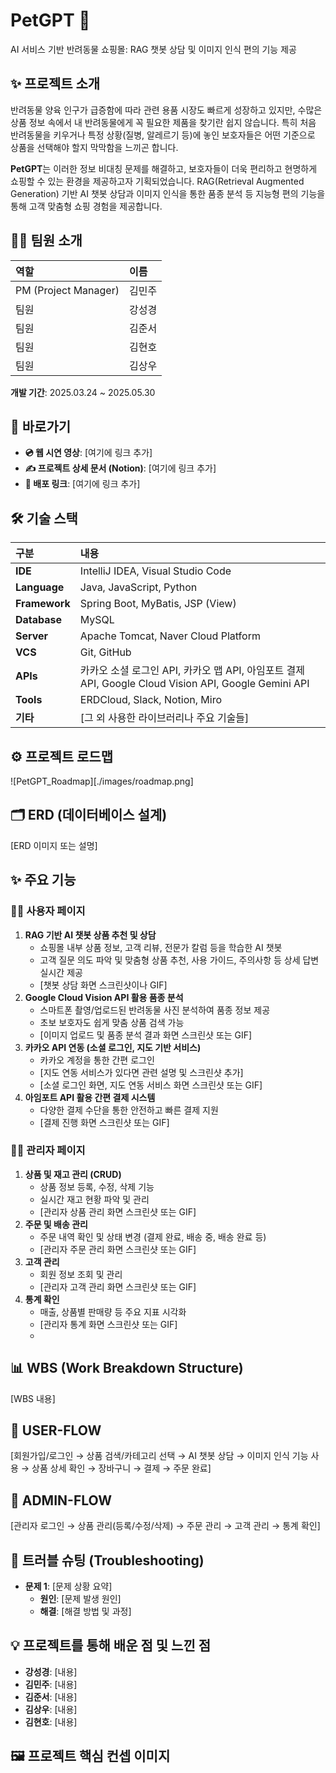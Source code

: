# **PetGPT 🚀**

AI 서비스 기반 반려동물 쇼핑몰: RAG 챗봇 상담 및 이미지 인식 편의 기능 제공

## **✨ 프로젝트 소개**

반려동물 양육 인구가 급증함에 따라 관련 용품 시장도 빠르게 성장하고 있지만, 수많은 상품 정보 속에서 내 반려동물에게 꼭 필요한 제품을 찾기란 쉽지 않습니다. 특히 처음 반려동물을 키우거나 특정 상황(질병, 알레르기 등)에 놓인 보호자들은 어떤 기준으로 상품을 선택해야 할지 막막함을 느끼곤 합니다.

**PetGPT**는 이러한 정보 비대칭 문제를 해결하고, 보호자들이 더욱 편리하고 현명하게 쇼핑할 수 있는 환경을 제공하고자 기획되었습니다. RAG(Retrieval Augmented Generation) 기반 AI 챗봇 상담과 이미지 인식을 통한 품종 분석 등 지능형 편의 기능을 통해 고객 맞춤형 쇼핑 경험을 제공합니다.

## **🧑‍💻 팀원 소개**

| 역할                 | 이름   |
| :------------------- | :----- |
| PM (Project Manager) | 김민주 |
| 팀원                 | 강성경 |
| 팀원                 | 김준서 |
| 팀원                 | 김현호 |
| 팀원                 | 김상우 |

**개발 기간**: 2025.03.24 \~ 2025.05.30

## **🔗 바로가기**

- **💿 웹 시연 영상**: \[여기에 링크 추가\]
- **✍️ 프로젝트 상세 문서 (Notion)**: \[여기에 링크 추가\]
- **🚀 배포 링크**: \[여기에 링크 추가\]

## **🛠️ 기술 스택**

| 구분          | 내용                                                                                                 |
| :------------ | :--------------------------------------------------------------------------------------------------- |
| **IDE**       | IntelliJ IDEA, Visual Studio Code                                                                    |
| **Language**  | Java, JavaScript, Python                                                                             |
| **Framework** | Spring Boot, MyBatis, JSP (View)                                                                     |
| **Database**  | MySQL                                                                                                |
| **Server**    | Apache Tomcat, Naver Cloud Platform                                                                  |
| **VCS**       | Git, GitHub                                                                                          |
| **APIs**      | 카카오 소셜 로그인 API, 카카오 맵 API, 아임포트 결제 API, Google Cloud Vision API, Google Gemini API |
| **Tools**     | ERDCloud, Slack, Notion, Miro                                                                        |
| **기타**      | \[그 외 사용한 라이브러리나 주요 기술들\]                                                            |

##

## **⚙️ 프로젝트 로드맵**

![PetGPT_Roadmap][./images/roadmap.png]

## **🗂️ ERD (데이터베이스 설계)**

\[ERD 이미지 또는 설명\]

## **✨ 주요 기능**

### **🙋‍♀️ 사용자 페이지**

1. **RAG 기반 AI 챗봇 상품 추천 및 상담**
   - 쇼핑몰 내부 상품 정보, 고객 리뷰, 전문가 칼럼 등을 학습한 AI 챗봇
   - 고객 질문 의도 파악 및 맞춤형 상품 추천, 사용 가이드, 주의사항 등 상세 답변 실시간 제공
   - \[챗봇 상담 화면 스크린샷이나 GIF\]
2. **Google Cloud Vision API 활용 품종 분석**
   - 스마트폰 촬영/업로드된 반려동물 사진 분석하여 품종 정보 제공
   - 초보 보호자도 쉽게 맞춤 상품 검색 가능
   - \[이미지 업로드 및 품종 분석 결과 화면 스크린샷 또는 GIF\]
3. **카카오 API 연동 (소셜 로그인, 지도 기반 서비스)**
   - 카카오 계정을 통한 간편 로그인
   - \[지도 연동 서비스가 있다면 관련 설명 및 스크린샷 추가\]
   - \[소셜 로그인 화면, 지도 연동 서비스 화면 스크린샷 또는 GIF\]
4. **아임포트 API 활용 간편 결제 시스템**
   - 다양한 결제 수단을 통한 안전하고 빠른 결제 지원
   - \[결제 진행 화면 스크린샷 또는 GIF\]

### **👨‍💼 관리자 페이지**

1. **상품 및 재고 관리 (CRUD)**
   - 상품 정보 등록, 수정, 삭제 기능
   - 실시간 재고 현황 파악 및 관리
   - \[관리자 상품 관리 화면 스크린샷 또는 GIF\]
2. **주문 및 배송 관리**
   - 주문 내역 확인 및 상태 변경 (결제 완료, 배송 중, 배송 완료 등)
   - \[관리자 주문 관리 화면 스크린샷 또는 GIF\]
3. **고객 관리**
   - 회원 정보 조회 및 관리
   - \[관리자 고객 관리 화면 스크린샷 또는 GIF\]
4. **통계 확인**
   - 매출, 상품별 판매량 등 주요 지표 시각화
   - \[관리자 통계 화면 스크린샷 또는 GIF\]
   -

##

## **📊 WBS (Work Breakdown Structure)**

\[WBS 내용\]

## **🚀 USER-FLOW**

\[회원가입/로그인 → 상품 검색/카테고리 선택 → AI 챗봇 상담 → 이미지 인식 기능 사용 → 상품 상세 확인 → 장바구니 → 결제 → 주문 완료\]

## **🚀 ADMIN-FLOW**

\[관리자 로그인 → 상품 관리(등록/수정/삭제) → 주문 관리 → 고객 관리 → 통계 확인\]

## **🤔 트러블 슈팅 (Troubleshooting)**

- **문제 1**: \[문제 상황 요약\]
  - **원인**: \[문제 발생 원인\]
  - **해결**: \[해결 방법 및 과정\]

## **💡 프로젝트를 통해 배운 점 및 느낀 점**

- **강성경**: \[내용\]
- **김민주**: \[내용\]
- **김준서**: \[내용\]
- **김상우**: \[내용\]
- **김현호**: \[내용\]

## **🖼️ 프로젝트 핵심 컨셉 이미지**
